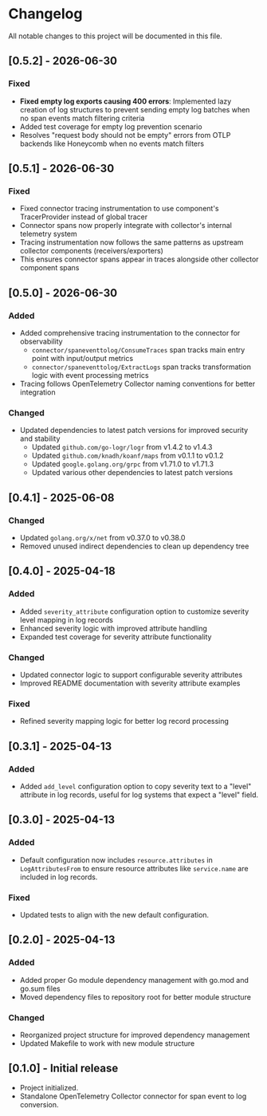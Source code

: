 # Changelog

All notable changes to this project will be documented in this file.

## [0.5.2] - 2026-06-30

### Fixed
- **Fixed empty log exports causing 400 errors**: Implemented lazy creation of log structures to prevent sending empty log batches when no span events match filtering criteria
- Added test coverage for empty log prevention scenario  
- Resolves "request body should not be empty" errors from OTLP backends like Honeycomb when no events match filters

## [0.5.1] - 2026-06-30

### Fixed
- Fixed connector tracing instrumentation to use component's TracerProvider instead of global tracer
- Connector spans now properly integrate with collector's internal telemetry system
- Tracing instrumentation now follows the same patterns as upstream collector components (receivers/exporters)
- This ensures connector spans appear in traces alongside other collector component spans

## [0.5.0] - 2026-06-30

### Added
- Added comprehensive tracing instrumentation to the connector for observability
  - `connector/spaneventtolog/ConsumeTraces` span tracks main entry point with input/output metrics
  - `connector/spaneventtolog/ExtractLogs` span tracks transformation logic with event processing metrics
- Tracing follows OpenTelemetry Collector naming conventions for better integration

### Changed
- Updated dependencies to latest patch versions for improved security and stability
  - Updated `github.com/go-logr/logr` from v1.4.2 to v1.4.3
  - Updated `github.com/knadh/koanf/maps` from v0.1.1 to v0.1.2
  - Updated `google.golang.org/grpc` from v1.71.0 to v1.71.3
  - Updated various other dependencies to latest patch versions

## [0.4.1] - 2025-06-08

### Changed
- Updated `golang.org/x/net` from v0.37.0 to v0.38.0
- Removed unused indirect dependencies to clean up dependency tree

## [0.4.0] - 2025-04-18

### Added
- Added `severity_attribute` configuration option to customize severity level mapping in log records
- Enhanced severity logic with improved attribute handling
- Expanded test coverage for severity attribute functionality

### Changed
- Updated connector logic to support configurable severity attributes
- Improved README documentation with severity attribute examples

### Fixed
- Refined severity mapping logic for better log record processing

## [0.3.1] - 2025-04-13

### Added
- Added `add_level` configuration option to copy severity text to a "level" attribute in log records, useful for log systems that expect a "level" field.

## [0.3.0] - 2025-04-13

### Added
- Default configuration now includes `resource.attributes` in `LogAttributesFrom` to ensure resource attributes like `service.name` are included in log records.

### Fixed
- Updated tests to align with the new default configuration.

## [0.2.0] - 2025-04-13

### Added
- Added proper Go module dependency management with go.mod and go.sum files
- Moved dependency files to repository root for better module structure

### Changed
- Reorganized project structure for improved dependency management
- Updated Makefile to work with new module structure

## [0.1.0] - Initial release

- Project initialized.
- Standalone OpenTelemetry Collector connector for span event to log conversion.
